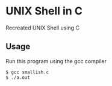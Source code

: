 # UNIX Shell in C
Recreated UNIX Shell using C

## Usage 
Run this program using the gcc compiler

```
$ gcc smallish.c
$ ./a.out

```



